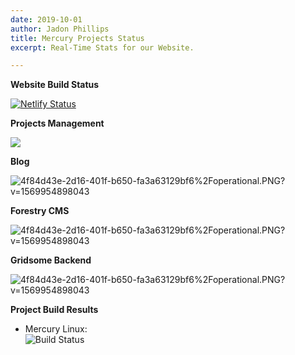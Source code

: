 ```yaml
---
date: 2019-10-01
author: Jadon Phillips
title: Mercury Projects Status
excerpt: Real-Time Stats for our Website.

---
```

**Website Build Status**

[![Netlify Status](https://api.netlify.com/api/v1/badges/e8d461b6-207e-4b78-bcd5-cda67eea7834/deploy-status)](https://app.netlify.com/sites/mercuryprojects/deploys)

**Projects Management**

![](https://cdn.glitch.com/4f84d43e-2d16-401f-b650-fa3a63129bf6%2Foperational.PNG?v=1569954898043)

**Blog**

![](https://cdn.glitch.com/4f84d43e-2d16-401f-b650-fa3a63129bf6%2Foperational.PNG?v=1569954898043 "4f84d43e-2d16-401f-b650-fa3a63129bf6%2Foperational.PNG?v=1569954898043")

**Forestry CMS**

![](https://cdn.glitch.com/4f84d43e-2d16-401f-b650-fa3a63129bf6%2Foperational.PNG?v=1569954898043 "4f84d43e-2d16-401f-b650-fa3a63129bf6%2Foperational.PNG?v=1569954898043")

**Gridsome Backend**

![](https://cdn.glitch.com/4f84d43e-2d16-401f-b650-fa3a63129bf6%2Foperational.PNG?v=1569954898043 "4f84d43e-2d16-401f-b650-fa3a63129bf6%2Foperational.PNG?v=1569954898043")

**Project Build Results**

* Mercury Linux:  
  ![Build Status](https://travis-ci.org/SemiClickbait/mercurylinux.svg?branch=master)